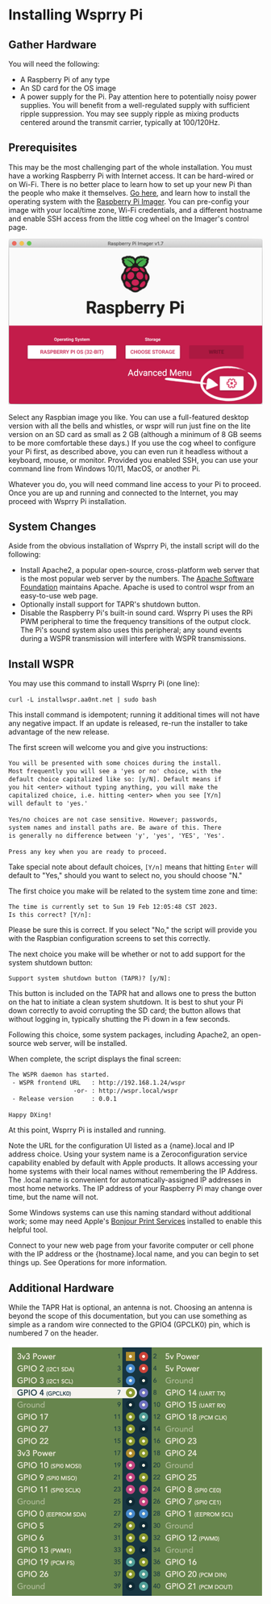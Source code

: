 # Installing Wsprry Pi

## Gather Hardware

You will need the following:

- A Raspberry Pi of any type
- An SD card for the OS image
- A power supply for the Pi. Pay attention here to potentially noisy power supplies. You will benefit from a well-regulated supply with sufficient ripple suppression. You may see supply ripple as mixing products centered around the transmit carrier, typically at 100/120Hz.

## Prerequisites

This may be the most challenging part of the whole installation. You must have a working Raspberry Pi with Internet access. It can be hard-wired or on Wi-Fi. There is no better place to learn how to set up your new Pi than the people who make it themselves. [Go here](https://www.raspberrypi.com/documentation/computers/getting-started.html), and learn how to install the operating system with the [Raspberry Pi Imager](https://www.raspberrypi.com/software/). You can pre-config your image with your local/time zone, Wi-Fi credentials, and a different hostname and enable SSH access from the little cog wheel on the Imager's control page.

![Raspberry Pi Imager](rpi_imager.png)

Select any Raspbian image you like. You can use a full-featured desktop version with all the bells and whistles, or wspr will run just fine on the lite version on an SD card as small as 2 GB (although a minimum of 8 GB seems to be more comfortable these days.)  If you use the cog wheel to configure your Pi first, as described above, you can even run it headless without a keyboard, mouse, or monitor. Provided you enabled SSH, you can use your command line from Windows 10/11, MacOS, or another Pi.

Whatever you do, you will need command line access to your Pi to proceed. Once you are up and running and connected to the Internet, you may proceed with Wsprry Pi installation.

## System Changes

Aside from the obvious installation of Wsprry Pi, the install script will do the following:

- Install Apache2, a popular open-source, cross-platform web server that is the most popular web server by the numbers. The [Apache Software Foundation](https://www.apache.org/) maintains Apache. Apache is used to control wspr from an easy-to-use web page.
- Optionally install support for TAPR's shutdown button.
- Disable the Raspberry Pi's built-in sound card. Wsprry Pi uses the RPi PWM peripheral to time the frequency transitions of the output clock. The Pi's sound system also uses this peripheral; any sound events during a WSPR transmission will interfere with WSPR transmissions.

## Install WSPR

You may use this command to install Wsprry Pi (one line):

`curl -L installwspr.aa0nt.net | sudo bash`

This install command is idempotent; running it additional times will not have any negative impact. If an update is released, re-run the installer to take advantage of the new release.

The first screen will welcome you and give you instructions:

```
You will be presented with some choices during the install.
Most frequently you will see a 'yes or no' choice, with the
default choice capitalized like so: [y/N]. Default means if
you hit <enter> without typing anything, you will make the
capitalized choice, i.e. hitting <enter> when you see [Y/n]
will default to 'yes.'

Yes/no choices are not case sensitive. However; passwords,
system names and install paths are. Be aware of this. There
is generally no difference between 'y', 'yes', 'YES', 'Yes'.

Press any key when you are ready to proceed. 
```

Take special note about default choices, `[Y/n]` means that hitting `Enter` will default to "Yes," should you want to select no, you should choose "N."

The first choice you make will be related to the system time zone and time:

```
The time is currently set to Sun 19 Feb 12:05:48 CST 2023.
Is this correct? [Y/n]:
```

Please be sure this is correct. If you select "No," the script will provide you with the Raspbian configuration screens to set this correctly.

The next choice you make will be whether or not to add support for the system shutdown button:

```
Support system shutdown button (TAPR)? [y/N]:
```

This button is included on the TAPR hat and allows one to press the button on the hat to initiate a clean system shutdown. It is best to shut your Pi down correctly to avoid corrupting the SD card; the button allows that without logging in, typically shutting the Pi down in a few seconds.

Following this choice, some system packages, including Apache2, an open-source web server, will be installed.

When complete, the script displays the final screen:

```
The WSPR daemon has started.
 - WSPR frontend URL   : http://192.168.1.24/wspr
                  -or- : http://wspr.local/wspr
 - Release version     : 0.0.1

Happy DXing!
```

At this point, Wsprry Pi is installed and running.

Note the URL for the configuration UI listed as a {name}.local and IP address choice. Using your system name is a Zeroconfiguration service capability enabled by default with Apple products. It allows accessing your home systems with their local names without remembering the IP Address. The .local name is convenient for automatically-assigned IP addresses in most home networks. The IP address of your Raspberry Pi may change over time, but the name will not.

Some Windows systems can use this naming standard without additional work; some may need Apple's [Bonjour Print Services](https://support.apple.com/kb/dl999) installed to enable this helpful tool.

Connect to your new web page from your favorite computer or cell phone with the IP address or the {hostname}.local name, and you can begin to set things up. See Operations for more information.

## Additional Hardware

While the TAPR Hat is optional, an antenna is not. Choosing an antenna is beyond the scope of this documentation, but you can use something as simple as a random wire connected to the GPIO4 (GPCLK0) pin, which is numbered 7 on the header.

![Raspberry Pi Pinout](pinout.png)
